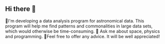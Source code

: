## Hi there 👋
🔭I'm developing a data analysis program for astronomical data. This program will help me find patterns and commonalities in large data sets, which would otherwise be time-consuming.
💬 Ask me about space, physics and programming. 
🌱Feel free to offer any advice. It will be well appreciated!
<!--
**Vah1n1/Vah1n1** is a ✨ _special_ ✨ repository because its `README.md` (this file) appears on your GitHub profile.

Here are some ideas to get you started:

- 🔭 I’m currently working on ...
- 🌱 I’m currently learning ...
- 👯 I’m looking to collaborate on ...
- 🤔 I’m looking for help with ...
- 💬 Ask me about ...
- 📫 How to reach me: ...
- 😄 Pronouns: ...
- ⚡ Fun fact: ...
-->
